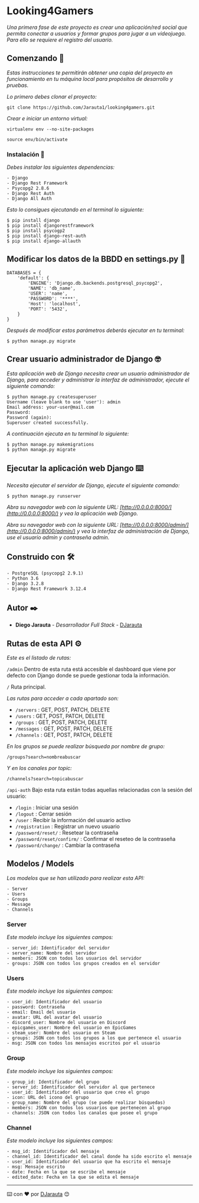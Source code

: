 # Looking4Gamers

_Una primera fase de este proyecto es crear una aplicación/red social que permita conectar a usuarios y formar grupos para jugar a un videojuego. Para ello se requiere el registro del usuario._

## Comenzando 🚀

_Estas instrucciones te permitirán obtener una copia del proyecto en funcionamiento en tu máquina local para propósitos de desarrollo y pruebas._

_Lo primero debes clonar el proyecto:_

```
git clone https://github.com/Jarauta1/looking4gamers.git
```

_Crear e iniciar un entorno virtual:_

```
virtualenv env --no-site-packages

source env/bin/activate
```

### Instalación 🔧

_Debes instalar las siguientes dependencias:_

```
- Django
- Django Rest Framework
- Psycopg2 2.8.6
- Django Rest Auth
- Django All Auth
```

_Esto lo consigues ejecutando en el terminal lo siguiente:_

```
$ pip install django
$ pip install djangorestframework
$ pip install psycogp2
$ pip install django-rest-auth
$ pip install django-allauth

```

## Modificar los datos de la BBDD en settings.py 🔩

```
DATABASES = {
    'default': {
        'ENGINE': 'Django.db.backends.postgresql_psycopg2',
        'NAME': 'db_name',
        'USER': 'name',
        'PASSWORD': '****',
        'Host': 'localhost',
        'PORT': '5432',
    }
}

```

_Después de modificar estos parámetros deberás ejecutar en tu terminal:_

```
$ python manage.py migrate
```

## Crear usuario administrador de Django 🤓

_Esta aplicación web de Django necesita crear un usuario administrador de Django, para acceder y administrar la interfaz de administrador, ejecute el siguiente comando:_

```
$ python manage.py createsuperuser
Username (leave blank to use 'user'): admin
Email address: your-user@mail.com
Password: 
Password (again): 
Superuser created successfully.
```

_A continuación ejecuta en tu terminal lo siguiente:_

```
$ python manage.py makemigrations
$ python manage.py migrate
```

## Ejecutar la aplicación web Django ⌨️

_Necesita ejecutar el servidor de Django, ejecute el siguiente comando:_

```
$ python manage.py runserver
```

_Abra su navegador web con la siguiente URL: [http://0.0.0.0:8000/](http://0.0.0.0:8000/) y vea la aplicación web Django._

_Abra su navegador web con la siguiente URL: [http://0.0.0.0:8000/admin/](http://0.0.0.0:8000/admin/) y vea la interfaz de administración de Django, use el usuario admin y contraseña admin._


## Construido con 🛠️

```
- PostgreSQL (psycopg2 2.9.1)
- Python 3.6
- Django 3.2.8
- Django Rest Framework 3.12.4
```

## Autor ✒️

* **Diego Jarauta** - *Desarrollador Full Stack* - [DJarauta](https://github.com/Jarauta1)

## Rutas de esta API ⚙️

_Este es el listado de rutas:_

`/admin` Dentro de esta ruta está accesible el dashboard que viene por defecto con Django donde se puede gestionar toda la información.

`/` Ruta principal.

_Las rutas para acceder a cada apartado son:_

- `/servers` : GET, POST, PATCH, DELETE
- `/users` : GET, POST, PATCH, DELETE
- `/groups` : GET, POST, PATCH, DELETE
- `/messages` : GET, POST, PATCH, DELETE
- `/channels` : GET, POST, PATCH, DELETE

_En los grupos se puede realizar búsqueda por nombre de grupo:_

`/groups?search=nombreabuscar`

_Y en los canales por topic:_

`/channels?search=topicabuscar`


`/api-auth` Bajo esta ruta están todas aquellas relacionadas con la sesión del usuario:


- `/login` : Iniciar una sesión
- `/logout` : Cerrar sesión
- `/user` : Recibir la información del usuario activo 
- `/registration` : Registrar un nuevo usuario
- `/password/reset/` : Resetear la contraseña
- `/password/reset/confirm/` : Confirmar el reseteo de la contraseña
- `/password/change/` : Cambiar la contraseña


## Modelos / Models

_Los modelos que se han utilizado para realizar esta API:_


```
- Server
- Users
- Groups
- Message
- Channels
```

### Server

_Este modelo incluye los siguientes campos:_

```
- server_id: Identificador del servidor
- server_name: Nombre del servidor
- members: JSON con todos los usuarios del servidor
- groups: JSON con todos los grupos creados en el servidor
```

### Users

_Este modelo incluye los siguientes campos:_

```
- user_id: Identificador del usuario
- password: Contraseña
- email: Email del usuario
- avatar: URL del avatar del usuario
- discord_user: Nombre del usuario en Discord
- epicgames_user: Nombre del usuario en EpicGames
- steam_user: Nombre del usuario en Steam
- groups: JSON con todos los grupos a los que pertenece el usuario
- msg: JSON con todos los mensajes escritos por el usuario
```

### Group

_Este modelo incluye los siguientes campos:_

```
- group_id: Identificador del grupo
- server_id: Identificador del servidor al que pertenece
- user_id: Identificador del usuario que creo el grupo
- icon: URL del icono del grupo
- group_name: Nombre del grupo (se puede realizar búsquedas)
- members: JSON con todos los usuarios que pertenecen al grupo
- channels: JSON con todos los canales que posee el grupo
```
### Channel

_Este modelo incluye los siguientes campos:_

```
- msg_id: Identificador del mensaje
- channel_id: Identificador del canal donde ha sido escrito el mensaje
- user_id: Identificador del usuario que ha escrito el mensaje
- msg: Mensaje escrito
- date: Fecha en la que se escribe el mensaje
- edited_date: Fecha en la que se edita el mensaje
```

---
⌨️ con ❤️ por [DJarauta](https://github.com/Jarauta1) 😊